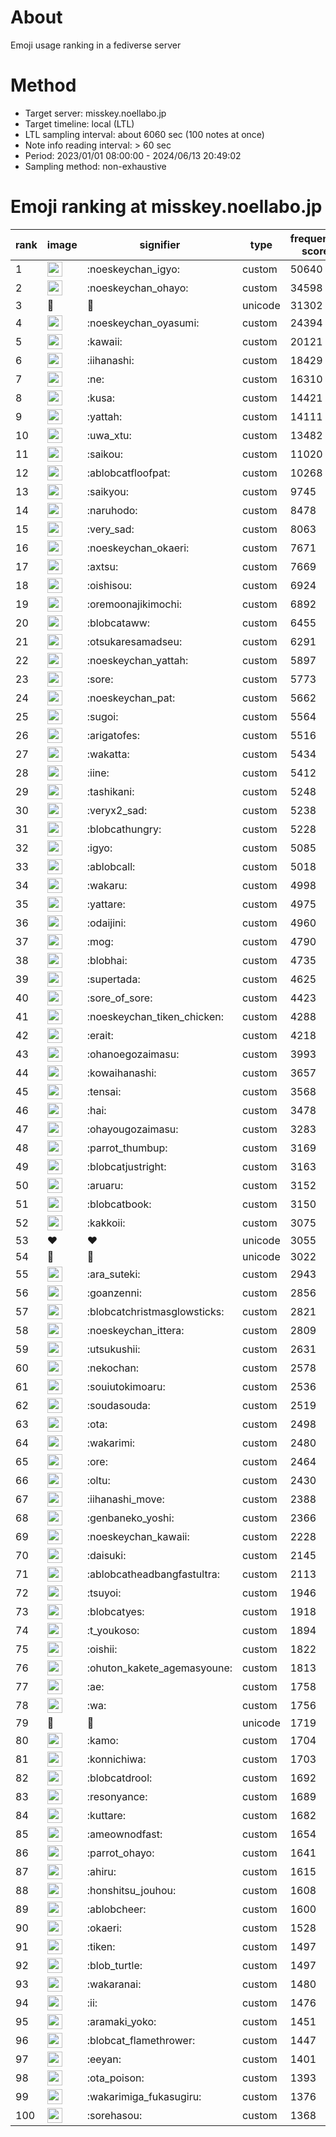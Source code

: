 # About
Emoji usage ranking in a fediverse server

# Method
- Target server: misskey.noellabo.jp
- Target timeline: local (LTL)
- LTL sampling interval: about 6060 sec (100 notes at once)
- Note info reading interval: > 60 sec
- Period: 2023/01/01 08:00:00 - 2024/06/13 20:49:02 
- Sampling method: non-exhaustive

# Emoji ranking at misskey.noellabo.jp

|rank|image|signifier|type|frequency score|
|----|----|----|----|----|
|1|<img height="24" src="https://misskey.noellabo.jp/emoji/noeskeychan_igyo.webp">|:noeskeychan_igyo:|custom|50640|
|2|<img height="24" src="https://misskey.noellabo.jp/emoji/noeskeychan_ohayo.webp">|:noeskeychan_ohayo:|custom|34598|
|3|🎉|🎉|unicode|31302|
|4|<img height="24" src="https://misskey.noellabo.jp/emoji/noeskeychan_oyasumi.webp">|:noeskeychan_oyasumi:|custom|24394|
|5|<img height="24" src="https://misskey.noellabo.jp/emoji/kawaii.webp">|:kawaii:|custom|20121|
|6|<img height="24" src="https://misskey.noellabo.jp/emoji/iihanashi.webp">|:iihanashi:|custom|18429|
|7|<img height="24" src="https://misskey.noellabo.jp/emoji/ne.webp">|:ne:|custom|16310|
|8|<img height="24" src="https://misskey.noellabo.jp/emoji/kusa.webp">|:kusa:|custom|14421|
|9|<img height="24" src="https://misskey.noellabo.jp/emoji/yattah.webp">|:yattah:|custom|14111|
|10|<img height="24" src="https://misskey.noellabo.jp/emoji/uwa_xtu.webp">|:uwa_xtu:|custom|13482|
|11|<img height="24" src="https://misskey.noellabo.jp/emoji/saikou.webp">|:saikou:|custom|11020|
|12|<img height="24" src="https://misskey.noellabo.jp/emoji/ablobcatfloofpat.webp">|:ablobcatfloofpat:|custom|10268|
|13|<img height="24" src="https://misskey.noellabo.jp/emoji/saikyou.webp">|:saikyou:|custom|9745|
|14|<img height="24" src="https://misskey.noellabo.jp/emoji/naruhodo.webp">|:naruhodo:|custom|8478|
|15|<img height="24" src="https://misskey.noellabo.jp/emoji/very_sad.webp">|:very_sad:|custom|8063|
|16|<img height="24" src="https://misskey.noellabo.jp/emoji/noeskeychan_okaeri.webp">|:noeskeychan_okaeri:|custom|7671|
|17|<img height="24" src="https://misskey.noellabo.jp/emoji/axtsu.webp">|:axtsu:|custom|7669|
|18|<img height="24" src="https://misskey.noellabo.jp/emoji/oishisou.webp">|:oishisou:|custom|6924|
|19|<img height="24" src="https://misskey.noellabo.jp/emoji/oremoonajikimochi.webp">|:oremoonajikimochi:|custom|6892|
|20|<img height="24" src="https://misskey.noellabo.jp/emoji/blobcataww.webp">|:blobcataww:|custom|6455|
|21|<img height="24" src="https://misskey.noellabo.jp/emoji/otsukaresamadseu.webp">|:otsukaresamadseu:|custom|6291|
|22|<img height="24" src="https://misskey.noellabo.jp/emoji/noeskeychan_yattah.webp">|:noeskeychan_yattah:|custom|5897|
|23|<img height="24" src="https://misskey.noellabo.jp/emoji/sore.webp">|:sore:|custom|5773|
|24|<img height="24" src="https://misskey.noellabo.jp/emoji/noeskeychan_pat.webp">|:noeskeychan_pat:|custom|5662|
|25|<img height="24" src="https://misskey.noellabo.jp/emoji/sugoi.webp">|:sugoi:|custom|5564|
|26|<img height="24" src="https://misskey.noellabo.jp/emoji/arigatofes.webp">|:arigatofes:|custom|5516|
|27|<img height="24" src="https://misskey.noellabo.jp/emoji/wakatta.webp">|:wakatta:|custom|5434|
|28|<img height="24" src="https://misskey.noellabo.jp/emoji/iine.webp">|:iine:|custom|5412|
|29|<img height="24" src="https://misskey.noellabo.jp/emoji/tashikani.webp">|:tashikani:|custom|5248|
|30|<img height="24" src="https://misskey.noellabo.jp/emoji/veryx2_sad.webp">|:veryx2_sad:|custom|5238|
|31|<img height="24" src="https://misskey.noellabo.jp/emoji/blobcathungry.webp">|:blobcathungry:|custom|5228|
|32|<img height="24" src="https://misskey.noellabo.jp/emoji/igyo.webp">|:igyo:|custom|5085|
|33|<img height="24" src="https://misskey.noellabo.jp/emoji/ablobcall.webp">|:ablobcall:|custom|5018|
|34|<img height="24" src="https://misskey.noellabo.jp/emoji/wakaru.webp">|:wakaru:|custom|4998|
|35|<img height="24" src="https://misskey.noellabo.jp/emoji/yattare.webp">|:yattare:|custom|4975|
|36|<img height="24" src="https://misskey.noellabo.jp/emoji/odaijini.webp">|:odaijini:|custom|4960|
|37|<img height="24" src="https://misskey.noellabo.jp/emoji/mog.webp">|:mog:|custom|4790|
|38|<img height="24" src="https://misskey.noellabo.jp/emoji/blobhai.webp">|:blobhai:|custom|4735|
|39|<img height="24" src="https://misskey.noellabo.jp/emoji/supertada.webp">|:supertada:|custom|4625|
|40|<img height="24" src="https://misskey.noellabo.jp/emoji/sore_of_sore.webp">|:sore_of_sore:|custom|4423|
|41|<img height="24" src="https://misskey.noellabo.jp/emoji/noeskeychan_tiken_chicken.webp">|:noeskeychan_tiken_chicken:|custom|4288|
|42|<img height="24" src="https://misskey.noellabo.jp/emoji/erait.webp">|:erait:|custom|4218|
|43|<img height="24" src="https://misskey.noellabo.jp/emoji/ohanoegozaimasu.webp">|:ohanoegozaimasu:|custom|3993|
|44|<img height="24" src="https://misskey.noellabo.jp/emoji/kowaihanashi.webp">|:kowaihanashi:|custom|3657|
|45|<img height="24" src="https://misskey.noellabo.jp/emoji/tensai.webp">|:tensai:|custom|3568|
|46|<img height="24" src="https://misskey.noellabo.jp/emoji/hai.webp">|:hai:|custom|3478|
|47|<img height="24" src="https://misskey.noellabo.jp/emoji/ohayougozaimasu.webp">|:ohayougozaimasu:|custom|3283|
|48|<img height="24" src="https://misskey.noellabo.jp/emoji/parrot_thumbup.webp">|:parrot_thumbup:|custom|3169|
|49|<img height="24" src="https://misskey.noellabo.jp/emoji/blobcatjustright.webp">|:blobcatjustright:|custom|3163|
|50|<img height="24" src="https://misskey.noellabo.jp/emoji/aruaru.webp">|:aruaru:|custom|3152|
|51|<img height="24" src="https://misskey.noellabo.jp/emoji/blobcatbook.webp">|:blobcatbook:|custom|3150|
|52|<img height="24" src="https://misskey.noellabo.jp/emoji/kakkoii.webp">|:kakkoii:|custom|3075|
|53|❤|❤|unicode|3055|
|54|🍗|🍗|unicode|3022|
|55|<img height="24" src="https://misskey.noellabo.jp/emoji/ara_suteki.webp">|:ara_suteki:|custom|2943|
|56|<img height="24" src="https://misskey.noellabo.jp/emoji/goanzenni.webp">|:goanzenni:|custom|2856|
|57|<img height="24" src="https://misskey.noellabo.jp/emoji/blobcatchristmasglowsticks.webp">|:blobcatchristmasglowsticks:|custom|2821|
|58|<img height="24" src="https://misskey.noellabo.jp/emoji/noeskeychan_ittera.webp">|:noeskeychan_ittera:|custom|2809|
|59|<img height="24" src="https://misskey.noellabo.jp/emoji/utsukushii.webp">|:utsukushii:|custom|2631|
|60|<img height="24" src="https://misskey.noellabo.jp/emoji/nekochan.webp">|:nekochan:|custom|2578|
|61|<img height="24" src="https://misskey.noellabo.jp/emoji/souiutokimoaru.webp">|:souiutokimoaru:|custom|2536|
|62|<img height="24" src="https://misskey.noellabo.jp/emoji/soudasouda.webp">|:soudasouda:|custom|2519|
|63|<img height="24" src="https://misskey.noellabo.jp/emoji/ota.webp">|:ota:|custom|2498|
|64|<img height="24" src="https://misskey.noellabo.jp/emoji/wakarimi.webp">|:wakarimi:|custom|2480|
|65|<img height="24" src="https://misskey.noellabo.jp/emoji/ore.webp">|:ore:|custom|2464|
|66|<img height="24" src="https://misskey.noellabo.jp/emoji/oltu.webp">|:oltu:|custom|2430|
|67|<img height="24" src="https://misskey.noellabo.jp/emoji/iihanashi_move.webp">|:iihanashi_move:|custom|2388|
|68|<img height="24" src="https://misskey.noellabo.jp/emoji/genbaneko_yoshi.webp">|:genbaneko_yoshi:|custom|2366|
|69|<img height="24" src="https://misskey.noellabo.jp/emoji/noeskeychan_kawaii.webp">|:noeskeychan_kawaii:|custom|2228|
|70|<img height="24" src="https://misskey.noellabo.jp/emoji/daisuki.webp">|:daisuki:|custom|2145|
|71|<img height="24" src="https://misskey.noellabo.jp/emoji/ablobcatheadbangfastultra.webp">|:ablobcatheadbangfastultra:|custom|2113|
|72|<img height="24" src="https://misskey.noellabo.jp/emoji/tsuyoi.webp">|:tsuyoi:|custom|1946|
|73|<img height="24" src="https://misskey.noellabo.jp/emoji/blobcatyes.webp">|:blobcatyes:|custom|1918|
|74|<img height="24" src="https://misskey.noellabo.jp/emoji/t_youkoso.webp">|:t_youkoso:|custom|1894|
|75|<img height="24" src="https://misskey.noellabo.jp/emoji/oishii.webp">|:oishii:|custom|1822|
|76|<img height="24" src="https://misskey.noellabo.jp/emoji/ohuton_kakete_agemasyoune.webp">|:ohuton_kakete_agemasyoune:|custom|1813|
|77|<img height="24" src="https://misskey.noellabo.jp/emoji/ae.webp">|:ae:|custom|1758|
|78|<img height="24" src="https://misskey.noellabo.jp/emoji/wa.webp">|:wa:|custom|1756|
|79|👀|👀|unicode|1719|
|80|<img height="24" src="https://misskey.noellabo.jp/emoji/kamo.webp">|:kamo:|custom|1704|
|81|<img height="24" src="https://misskey.noellabo.jp/emoji/konnichiwa.webp">|:konnichiwa:|custom|1703|
|82|<img height="24" src="https://misskey.noellabo.jp/emoji/blobcatdrool.webp">|:blobcatdrool:|custom|1692|
|83|<img height="24" src="https://misskey.noellabo.jp/emoji/resonyance.webp">|:resonyance:|custom|1689|
|84|<img height="24" src="https://misskey.noellabo.jp/emoji/kuttare.webp">|:kuttare:|custom|1682|
|85|<img height="24" src="https://misskey.noellabo.jp/emoji/ameownodfast.webp">|:ameownodfast:|custom|1654|
|86|<img height="24" src="https://misskey.noellabo.jp/emoji/parrot_ohayo.webp">|:parrot_ohayo:|custom|1641|
|87|<img height="24" src="https://misskey.noellabo.jp/emoji/ahiru.webp">|:ahiru:|custom|1615|
|88|<img height="24" src="https://misskey.noellabo.jp/emoji/honshitsu_jouhou.webp">|:honshitsu_jouhou:|custom|1608|
|89|<img height="24" src="https://misskey.noellabo.jp/emoji/ablobcheer.webp">|:ablobcheer:|custom|1600|
|90|<img height="24" src="https://misskey.noellabo.jp/emoji/okaeri.webp">|:okaeri:|custom|1528|
|91|<img height="24" src="https://misskey.noellabo.jp/emoji/tiken.webp">|:tiken:|custom|1497|
|92|<img height="24" src="https://misskey.noellabo.jp/emoji/blob_turtle.webp">|:blob_turtle:|custom|1497|
|93|<img height="24" src="https://misskey.noellabo.jp/emoji/wakaranai.webp">|:wakaranai:|custom|1480|
|94|<img height="24" src="https://misskey.noellabo.jp/emoji/ii.webp">|:ii:|custom|1476|
|95|<img height="24" src="https://misskey.noellabo.jp/emoji/aramaki_yoko.webp">|:aramaki_yoko:|custom|1451|
|96|<img height="24" src="https://misskey.noellabo.jp/emoji/blobcat_flamethrower.webp">|:blobcat_flamethrower:|custom|1447|
|97|<img height="24" src="https://misskey.noellabo.jp/emoji/eeyan.webp">|:eeyan:|custom|1401|
|98|<img height="24" src="https://misskey.noellabo.jp/emoji/ota_poison.webp">|:ota_poison:|custom|1393|
|99|<img height="24" src="https://misskey.noellabo.jp/emoji/wakarimiga_fukasugiru.webp">|:wakarimiga_fukasugiru:|custom|1376|
|100|<img height="24" src="https://misskey.noellabo.jp/emoji/sorehasou.webp">|:sorehasou:|custom|1368|
